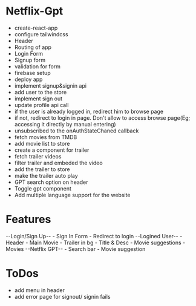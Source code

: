 # Netflix-Gpt
- create-react-app
- configure tailwindcss
- Header
- Routing of app
- Login Form
- Signup form
- validation for form
- firebase setup
- deploy app
- implement signup&signin api
- add user to the store
- implement sign out
- update profile api call
- if the user is already logged in, redirect him to browse page
- if not, redirect to login in page. Don't allow to access browse page(Eg; accessing it directly by manual entering)
- unsubscribed to the onAuthStateChaned callback
- fetch movies from TMDB
- add movie list to store
- create a component for trailer
- fetch trailer videos
- filter trailer and embeded the video
- add the trailer to store
- make the trailer auto play
- GPT search option on header
- Toggle gpt component
- Add multiple language support for the website

# Features
--Login/Sign Up--
    - Sign In Form
    - Redirect to login
--Logined User--
    - Header
    - Main Movie
        - Trailer in bg
        - Title & Desc
    - Movie suggestions
        - Movies
--Netflix GPT--
    - Search bar
    - Movie suggestion


# ToDos
- add menu in header
- add error page for signout/ signin fails